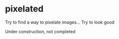 # pixelated
Try to find a way to pixelate images... Try to look good

Under construction, not completed